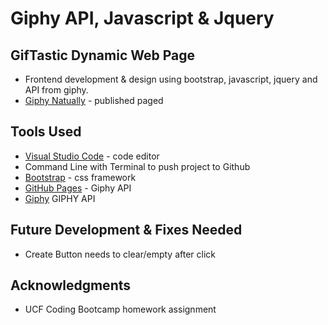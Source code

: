 # Giphy API, Javascript & Jquery

## GifTastic Dynamic Web Page
* Frontend development & design using bootstrap, javascript, jquery and API from giphy.
* [Giphy Natually](https://susanchiemi.github.io/gifTastic/) - published paged

## Tools Used
* [Visual Studio Code](https://code.visualstudio.com/) - code editor
* Command Line with Terminal to push project to Github
* [Bootstrap](https://getbootstrap.com/) - css framework
* [GitHub Pages](https://help.github.com/articles/what-is-github-pages/) - Giphy API
* [Giphy](https://giphy.com/) GIPHY API

## Future Development & Fixes Needed
* Create Button needs to clear/empty after click

## Acknowledgments
* UCF Coding Bootcamp homework assignment
